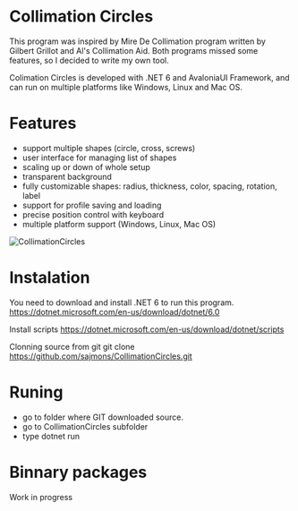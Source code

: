 # Collimation Circles

This program was inspired by Mire De Collimation program written by Gilbert Grillot and Al's Collimation Aid. Both programs missed some features, so I decided to write my own tool. 

Colimation Circles is developed with .NET 6 and AvaloniaUI Framework, and can run on multiple platforms like Windows, Linux and Mac OS.

# Features

- support multiple shapes (circle, cross, screws)
- user interface for managing list of shapes
- scaling up or down of whole setup
- transparent background
- fully customizable shapes: radius, thickness, color, spacing, rotation, label
- support for profile saving and loading
- precise position control with keyboard
- multiple platform support (Windows, Linux, Mac OS)

![CollimationCircles](https://user-images.githubusercontent.com/7437280/206662962-63975332-77e8-4b50-ba9f-2fdd007a6c63.png)

# Instalation

You need to download and install .NET 6 to run this program.
https://dotnet.microsoft.com/en-us/download/dotnet/6.0

Install scripts
https://dotnet.microsoft.com/en-us/download/dotnet/scripts

Clonning source from git
git clone https://github.com/sajmons/CollimationCircles.git

# Runing

- go to folder where GIT downloaded source. 
- go to CollimationCircles subfolder
- type dotnet run

# Binnary packages

Work in progress
